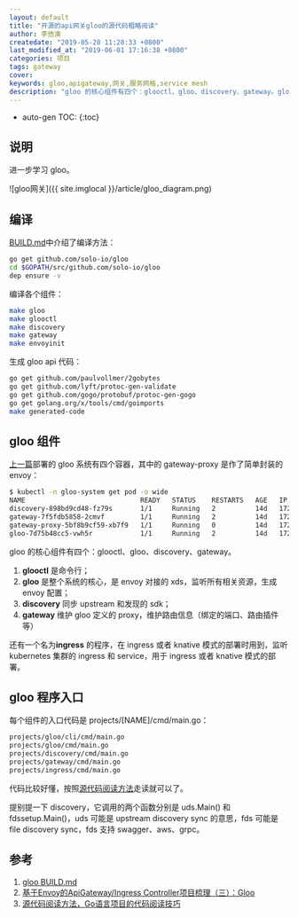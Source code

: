 ```yaml
---
layout: default
title: "开源的api网关gloo的源代码粗略阅读"
author: 李佶澳
createdate: "2019-05-28 11:28:33 +0800"
last_modified_at: "2019-06-01 17:16:38 +0800"
categories: 项目
tags: gateway
cover:
keywords: gloo,apigateway,网关,服务网格,service mesh
description: "gloo 的核心组件有四个：glooctl、gloo、discovery、gateway。glooctl 是命令行，gloo 是主体"
---
```


* auto-gen TOC:
{:toc}

## 说明

进一步学习 gloo。

![gloo网关]({{ site.imglocal }}/article/gloo_diagram.png)

## 编译

[BUILD.md][1]中介绍了编译方法：

```sh
go get github.com/solo-io/gloo
cd $GOPATH/src/github.com/solo-io/gloo
dep ensure -v
```

编译各个组件：

```sh
make gloo
make glooctl
make discovery
make gateway
make envoyinit
```

生成 gloo api 代码：

```sh
go get github.com/paulvollmer/2gobytes
go get github.com/lyft/protoc-gen-validate
go get github.com/gogo/protobuf/protoc-gen-gogo
go get golang.org/x/tools/cmd/goimports
make generated-code
```

## gloo 组件

[上一篇][2]部署的 gloo 系统有四个容器，其中的 gateway-proxy 是作了简单封装的 envoy：

```sh
$ kubectl -n gloo-system get pod -o wide
NAME                             READY   STATUS    RESTARTS   AGE   IP               NODE            NOMINATED NODE
discovery-898bd9cd48-fz79s       1/1     Running   2          14d   172.18.129.88    10.10.84.58     <none>
gateway-7f5fdb5858-2cmvf         1/1     Running   2          14d   172.18.128.137   10.10.173.203   <none>
gateway-proxy-5bf8b9cf59-xb7f9   1/1     Running   0          14d   172.18.128.138   10.10.173.203   <none>
gloo-7d75b48cc5-vwh5r            1/1     Running   2          14d   172.18.129.87    10.10.84.58     <none>
```

gloo 的核心组件有四个：glooctl、gloo、discovery、gateway。

1. **glooctl** 是命令行；
2. **gloo** 是整个系统的核心，是 envoy 对接的 xds，监听所有相关资源，生成 envoy 配置；
3. **discovery** 同步 upstream 和发现的 sdk；
4. **gateway** 维护 gloo 定义的 proxy，维护路由信息（绑定的端口、路由插件等）

还有一个名为**ingress** 的程序，在 ingress  或者 knative 模式的部署时用到，监听 kubernetes 集群的 ingress 和 service，用于 ingress  或者 knative 模式的部署。

## gloo 程序入口

每个组件的入口代码是 projects/[NAME]/cmd/main.go：

```sh
projects/gloo/cli/cmd/main.go
projects/gloo/cmd/main.go
projects/discovery/cmd/main.go
projects/gateway/cmd/main.go
projects/ingress/cmd/main.go
```

代码比较好懂，按照[源代码阅读方法][3]走读就可以了。

提别提一下 discovery，它调用的两个函数分别是 uds.Main() 和 fdssetup.Main()，uds 可能是 upstream discovery sync 的意思，fds 可能是 file discovery sync，fds 支持 swagger、aws、grpc。

## 参考

1. [gloo BUILD.md][1]
2. [基于Envoy的ApiGateway/Ingress Controller项目梳理（三）：Gloo][2]
3. [源代码阅读方法，Go语言项目的代码阅读技巧][3]

[1]: https://github.com/solo-io/gloo/blob/master/BUILD.md "gloo BUILD.md"
[2]: https://www.lijiaocn.com/%E9%A1%B9%E7%9B%AE/2019/05/21/apigateway-base-envoy-compare-gloo.html "基于Envoy的ApiGateway/Ingress Controller项目梳理（三）：Gloo"
[3]: https://www.lijiaocn.com/%E6%96%B9%E6%B3%95/2019/05/31/go-code-read-method.html "源代码阅读方法，Go语言项目的代码阅读技巧"

